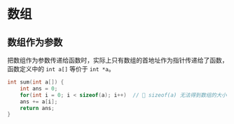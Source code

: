 # 数组

## 数组作为参数

把数组作为参数传递给函数时，实际上只有数组的首地址作为指针传递给了函数，函数定义中的 `int a[]` 等价于 `int *a`。

```cpp
int sum(int a[]) {
    int ans = 0;
    for(int i = 0; i < sizeof(a); i++)  // 🙅 sizeof(a) 无法得到数组的大小
    ans += a[i];
    return ans;
}
```

